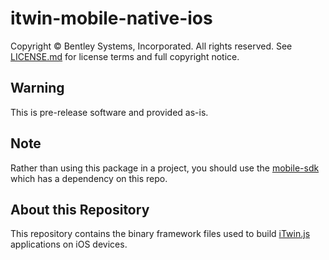 ﻿# itwin-mobile-native-ios

Copyright © Bentley Systems, Incorporated. All rights reserved. See [LICENSE.md](./LICENSE.md) for license terms and full copyright notice.

## Warning

This is pre-release software and provided as-is.

## Note

Rather than using this package in a project, you should use the [mobile-sdk](https://github.com/iTwin/mobile-sdk) which has a dependency on this repo.

## About this Repository

This repository contains the binary framework files used to build [iTwin.js](http://www.itwinjs.org) applications on iOS devices.
